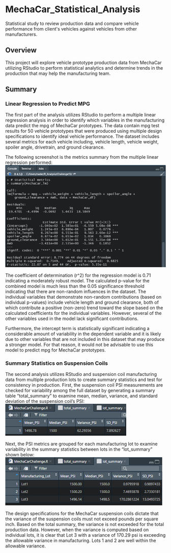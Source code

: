 # MechaCar_Statistical_Analysis
Statistical study to review production data and compare vehicle performance from client's vehicles against vehicles from other manufacturers.

## Overview
This project will explore vehicle prototype production data from MechaCar utilizing RStudio to perform statistical analytics and determine trends in the production that may help the manufacturing team.

## Summary 

### Linear Regression to Predict MPG

The first part of the analysis utilizes RStudio to perform a multiple linear regression analysis in order to identify which variables in the manufacturing data predict the mpg of MechaCar prototypes.  The data contain mpg test results for 50 vehicle prototypes that were produced using multiple design specifications to identify ideal vehicle performance. The dataset includes several metrics for each vehicle including, vehicle length, vehicle weight, spoiler angle, drivetrain, and ground clearance. 

The following screenshot is the metrics summary from the multiple linear regression performed:
![LinRegModel](/Images/LinRegModel.png)

The coefficient of determination (r^2) for the regression model is 0.71 indicating a moderately robust model.  The calculated p-value for the combined model is much less than the 0.05 significance threshold indicating that there are non-random influences in the dataset.  The individual variables that demonstrate non-random contributions (based on individual p-values) include vehicle length and ground clearance, both of which contribute a positive (non-zero) trend toward the slope based on the calculated coefficients for the individual variables.  However, several of the other variables used in the model lack significant contributions. 

Furthermore, the intercept term is statistically significant indicating a considerable amount of variability in the dependent variable and it is likely due to other variables that are not included in this dataset that may produce a stronger model.  For that reason, it would not be advisable to use this model to predict mpg for MechaCar prototypes.

### Summary Statistics on Suspension Coils

The second analysis utilizes RStudio and suspension coil manufacturing data from multiple production lots to create summary statistics and test for consistency in production.  First, the suspension coil PSI measurements are checked for variability among the full dataset by generating a summary table “total_summary” to examine mean, median, variance, and standard deviation of the suspension coil’s PSI:
 ![total_summary](/Images/total_summary.png) 

Next, the PSI metrics are grouped for each manufacturing lot to examine variability in the summary statistics between lots in the “lot_summary” shown below:
![lot_summary](/Images/lot_summary.png)

The design specifications for the MechaCar suspension coils dictate that the variance of the suspension coils must not exceed pounds per square inch.  Based on the total summary, the variance is not exceeded for the total production data.  However, when the variance is computed based on individual lots, it is clear that Lot 3 with a variance of 170.29 psi is exceeding the allowable variance in manufacturing.  Lots 1 and 2 are well within the allowable variance.

